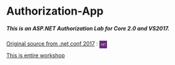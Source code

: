 # Authorization-App
##### This is an ASP.NET Authorization Lab for Core 2.0 and VS2017.

[Original source from .net conf 2017](https://channel9.msdn.com/Events/dotnetConf/2017/T324) : <img src="./misc/dotnet.png" width="20" style="margin-bottom:-7px">

[This is entire workshop](https://github.com/blowdart/AspNetAuthorizationWorkshop/tree/core2)
